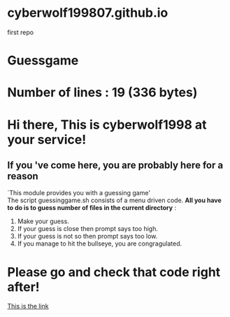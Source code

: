 # cyberwolf199807.github.io
first repo
# Guessgame
# Number of lines : 19 (336 bytes)
# Hi there, This is cyberwolf1998 at your service!
## If you 've come here, you are probably here for a reason
`This module provides you with a guessing game'   
The script guessinggame.sh consists of a menu driven code.
**All you have to do is to guess number of files in the current directory** :
1. Make your guess.
2. If your guess is close then prompt says too high.
3. If your guess is not so then prompt says too low.
4. If you manage to hit the bullseye, you are congragulated.

# Please go and check that code right after!
[This is the link](https://github.com/cyberwolf199807/cyberwolf199807.github.io)

